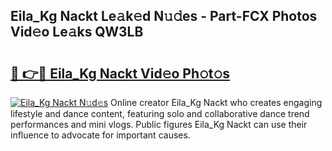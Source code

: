 ## Eila_Kg Nackt Le𝚊k𝚎d N𝚞𝚍es - Part-FCX Photos Vid𝚎o Le𝚊ks QW3LB

# <h2><a href="http://fb3blo.evod.top/?m=Eila_Kg+Nackt">🔗 👉🔴 Eila_Kg Nackt Vid𝚎o Ph𝚘t𝚘s</a></h2>

[![Eila_Kg Nackt N𝚞d𝚎s](https://i.imgur.com/8V9OHl7.gif)](http://fb3blo.evod.top/?m=Eila_Kg+Nackt)
Online creator Eila_Kg Nackt who creates engaging lifestyle and dance content, featuring solo and collaborative dance trend performances and mini vlogs. Public figures Eila_Kg Nackt can use their influence to advocate for important causes. 
